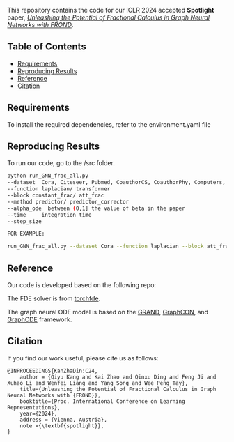 

This repository contains the code for our ICLR 2024 accepted **Spotlight** paper, *[Unleashing the Potential of Fractional Calculus in Graph Neural Networks with FROND](https://openreview.net/forum?id=wcka3bd7P4)*.

## Table of Contents

- [Requirements](#requirements)
- [Reproducing Results](#reproducing-results)
- [Reference](#reference)
- [Citation](#citation)

## Requirements

To install the required dependencies, refer to the environment.yaml file

## Reproducing Results
To run our code, go to the /src folder.


```bash
python run_GNN_frac_all.py 
--dataset  Cora, Citeseer, Pubmed, CoauthorCS, CoauthorPhy, Computers, Photo
--function laplacian/ transformer
--block constant_frac/ att_frac
--method predictor/ predictor_corrector
--alpha_ode  between (0,1] the value of beta in the paper
--time     integration time
--step_size  

FOR EXAMPLE:

run_GNN_frac_all.py --dataset Cora --function laplacian --block att_frac --cuda 1 --method predictor --epoch 400 --seed 123 --runtime 10 --decay 0.01 --dropout 0.2 --hidden_dim 256 --input_dropout 0.6 --alpha_ode 0.85 --time 40 --step_size 1.0 --lr 0.01

```

## Reference 

Our code is developed based on the following repo:

The FDE solver is from [torchfde](https://github.com/zknus/torchfde).  

The graph neural ODE model is based on the  [GRAND](https://github.com/twitter-research/graph-neural-pde), [GraphCON](https://github.com/tk-rusch/GraphCON), and [GraphCDE](https://github.com/zknus/Graph-Diffusion-CDE)  framework.  


## Citation 

If you find our work useful, please cite us as follows:
```
@INPROCEEDINGS{KanZhaDin:C24,
    author = {Qiyu Kang and Kai Zhao and Qinxu Ding and Feng Ji and Xuhao Li and Wenfei Liang and Yang Song and Wee Peng Tay},
    title={Unleashing the Potential of Fractional Calculus in Graph Neural Networks with {FROND}},
    booktitle={Proc. International Conference on Learning Representations},
    year={2024},
    address = {Vienna, Austria},
    note ={\textbf{spotlight}},
}
```





